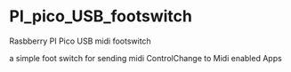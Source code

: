 # PI_pico_USB_footswitch
Rasbberry PI Pico USB midi footswitch 

a simple foot switch for sending midi ControlChange to Midi enabled Apps
